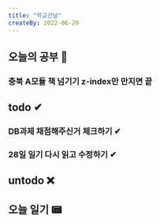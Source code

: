 ```yaml
---
title: "학교간날"
createBy: 2022-06-29
---
```


## 오늘의 공부 🎉
### 충북 A모듈 책 넘기기 z-index만 만지면 끝

## todo ✔
### DB과제 채점해주신거 체크하기 ✔
### 28일 일기 다시 읽고 수정하기 ✔


## untodo ❌


## 오늘 일기 📟
